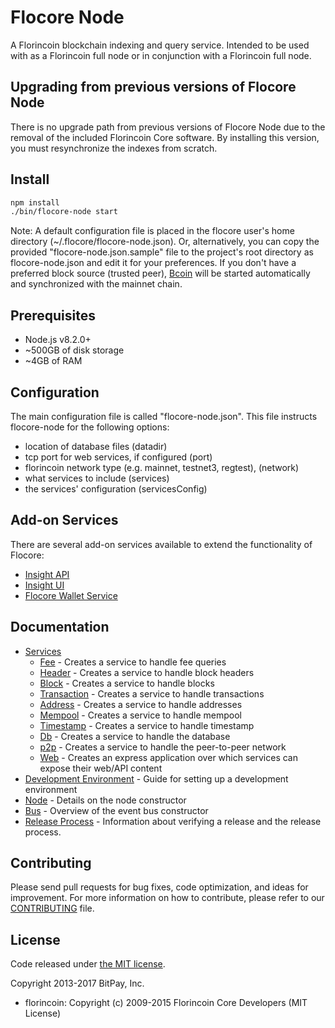 Flocore Node
============

A Florincoin blockchain indexing and query service. Intended to be used with as a Florincoin full node or in conjunction with a Florincoin full node.

## Upgrading from previous versions of Flocore Node

There is no upgrade path from previous versions of Flocore Node due to the removal of the included Florincoin Core software. By installing this version, you must resynchronize the indexes from scratch.

## Install

```bash
npm install
./bin/flocore-node start
```

Note: A default configuration file is placed in the flocore user's home directory (~/.flocore/flocore-node.json). Or, alternatively, you can copy the provided "flocore-node.json.sample" file to the project's root directory as flocore-node.json and edit it for your preferences. If you don't have a preferred block source (trusted peer), [Bcoin](https://github.com/bcoin-org/bcoin) will be started automatically and synchronized with the mainnet chain.

## Prerequisites

- Node.js v8.2.0+
- ~500GB of disk storage
- ~4GB of RAM

## Configuration

The main configuration file is called "flocore-node.json". This file instructs flocore-node for the following options:

- location of database files (datadir)
- tcp port for web services, if configured (port)
- florincoin network type (e.g. mainnet, testnet3, regtest), (network)
- what services to include (services)
- the services' configuration (servicesConfig)

## Add-on Services

There are several add-on services available to extend the functionality of Flocore:

- [Insight API](https://github.com/bitpay/insight-api)
- [Insight UI](https://github.com/bitpay/insight-ui)
- [Flocore Wallet Service](https://github.com/bitpay/flocore-wallet-service)

## Documentation

- [Services](docs/services.md)
  - [Fee](docs/services/fee.md) - Creates a service to handle fee queries
  - [Header](docs/services/header.md) - Creates a service to handle block headers
  - [Block](docs/services/block.md) - Creates a service to handle blocks
  - [Transaction](docs/services/transaction.md) - Creates a service to handle transactions
  - [Address](docs/services/address.md) - Creates a service to handle addresses
  - [Mempool](docs/services/mempool.md) - Creates a service to handle mempool
  - [Timestamp](docs/services/timestamp.md) - Creates a service to handle timestamp
  - [Db](docs/services/db.md) - Creates a service to handle the database
  - [p2p](docs/services/p2p.md) - Creates a service to handle the peer-to-peer network
  - [Web](docs/services/web.md) - Creates an express application over which services can expose their web/API content
- [Development Environment](docs/development.md) - Guide for setting up a development environment
- [Node](docs/node.md) - Details on the node constructor
- [Bus](docs/bus.md) - Overview of the event bus constructor
- [Release Process](docs/release.md) - Information about verifying a release and the release process.

## Contributing

Please send pull requests for bug fixes, code optimization, and ideas for improvement. For more information on how to contribute, please refer to our [CONTRIBUTING](https://github.com/bitpay/flocore/blob/master/CONTRIBUTING.md) file.

## License

Code released under [the MIT license](https://github.com/bitpay/flocore-node/blob/master/LICENSE).

Copyright 2013-2017 BitPay, Inc.

- florincoin: Copyright (c) 2009-2015 Florincoin Core Developers (MIT License)
